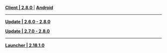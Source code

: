 **[Client | 2.8.0 ](https://autopatchcnws.yuanshen.com/client_app/download/pc_zip/20220625003700_3RiwWggLSQ14iInN/YuanShen_2.8.0.zip)** | **[Android](https://autopatchcnws.yuanshen.com/client_app/download/Android/20220704153809_VQU8ZYPfctnoKBrB/mihoyo/yuanshen_2.8.0.apk)**

---

**[Update | 2.6.0 - 2.8.0](https://autopatchcnws.yuanshen.com/client_app/update/hk4e_cn/18/game_2.6.0_2.8.0_hdiff_z8sdMlFY30RawybQ.zip)**

**[Update | 2.7.0 - 2.8.0](https://autopatchcnws.yuanshen.com/client_app/update/hk4e_cn/18/game_2.7.0_2.8.0_hdiff_9yer4R2xEMmBnLpl.zip)**

---

**[Launcher | 2.18.1.0](https://autopatchcnws.yuanshen.com/client_app/update/hk4e_cn/18/update_20220617003836_e4cf1e111odRIx2u.zip)**

